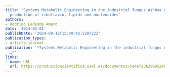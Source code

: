 ```yaml
---
title: 'Systems Metabolic Engineering in the industrial fungus Ashbya gossypii: boosting
  production of riboflavin, lipids and nucleosides'
authors:
- Rodrigo Ledesma Amaro
date: '2014-01-01'
publishDate: '2024-09-16T15:49:42.528722Z'
publication_types:
- article-journal
publication: '*Systems Metabolic Engineering in the industrial fungus Ashbya gossypii
  …*'
links:
- name: URL
  url: https://produccioncientifica.usal.es/documentos/5e4e720b2999524eaa94c939
---
```

